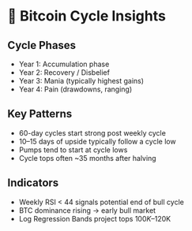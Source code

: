 # 📘 Bitcoin Cycle Insights

## Cycle Phases
- Year 1: Accumulation phase
- Year 2: Recovery / Disbelief
- Year 3: Mania (typically highest gains)
- Year 4: Pain (drawdowns, ranging)

## Key Patterns
- 60-day cycles start strong post weekly cycle
- 10–15 days of upside typically follow a cycle low
- Pumps tend to start at cycle lows
- Cycle tops often ~35 months after halving

## Indicators
- Weekly RSI < 44 signals potential end of bull cycle
- BTC dominance rising → early bull market
- Log Regression Bands project tops $100K–$120K